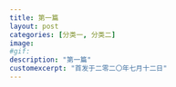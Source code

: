 ```yaml
---
title: 第一篇
layout: post
categories: [分类一, 分类二]
image: 
#gif: 
description: "第一篇"
customexcerpt: "首发于二零二〇年七月十二日"
---
```



